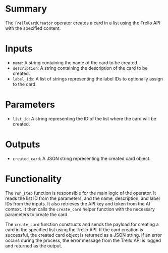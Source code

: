# Summary
The `TrelloCardCreator` operator creates a card in a list using the Trello API with the specified content.

# Inputs
- `name`: A string containing the name of the card to be created.
- `description`: A string containing the description of the card to be created.
- `label_ids`: A list of strings representing the label IDs to optionally assign to the card.

# Parameters
- `list_id`: A string representing the ID of the list where the card will be created.

# Outputs
- `created_card`: A JSON string representing the created card object.

# Functionality
The `run_step` function is responsible for the main logic of the operator. It reads the list ID from the parameters, and the name, description, and label IDs from the inputs. It also retrieves the API key and token from the AI context. It then calls the `create_card` helper function with the necessary parameters to create the card.

The `create_card` function constructs and sends the payload for creating a card in the specified list using the Trello API. If the card creation is successful, the created card object is returned as a JSON string. If an error occurs during the process, the error message from the Trello API is logged and returned as the output.